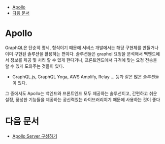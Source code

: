 -   [Apollo](#apollo)
-   [다음 문서](#다음-문서)

# Apollo

GraphQL은 단순히 명세, 형식이기 때문에 서비스 개발에서는 해당 구현체를 만들거나 이미 구현된 솔루션을 활용하는 편이다.
솔루션들은 graphql 요청을 분석해서 백엔드에서 정보를 제공 및 처리 할 수 있게 한다거나, 프론트엔드에서 규격에 맞는 요청 전송을 할 수 있게 도와주는 것들이 있다.

-   GraphQL.js, GraphQL Yoga, AWS Amplify, Relay ... 등과 같은 많은 솔루션들이 있다.

그 중에서도 Apollo는 백엔드와 프론트엔드 모두 제공하는 솔루션이고, 간편하고 쉬운 설정, 풍성한 기능들을 제공하는 공신력있는 라이브러리이기 때문에 사용하는 것이 좋다

# 다음 문서

-   [Apollo Server 구성하기](./server.md)
